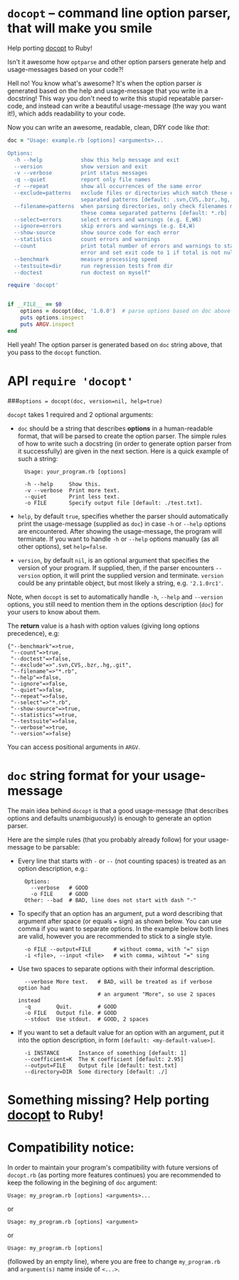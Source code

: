 `docopt` – command line option parser, that will make you smile
===============================================================================

Help porting [docopt](http://docopt.org/) to Ruby!

Isn't it awesome how `optparse` and other option parsers generate help and
usage-messages based on your code?!

Hell no!  You know what's awesome?  It's when the option parser *is* generated
based on the help and usage-message that you write in a docstring!  This way
you don't need to write this stupid repeatable parser-code, and instead can
write a beautiful usage-message (the way you want it!), which adds readability
to your code.

Now you can write an awesome, readable, clean, DRY code like *that*:

```ruby
doc = "Usage: example.rb [options] <arguments>...

Options:
  -h --help            show this help message and exit
  --version            show version and exit
  -v --verbose         print status messages
  -q --quiet           report only file names
  -r --repeat          show all occurrences of the same error
  --exclude=patterns   exclude files or directories which match these comma
                       separated patterns [default: .svn,CVS,.bzr,.hg,.git]
  --filename=patterns  when parsing directories, only check filenames matching
                       these comma separated patterns [default: *.rb]
  --select=errors      select errors and warnings (e.g. E,W6)
  --ignore=errors      skip errors and warnings (e.g. E4,W)
  --show-source        show source code for each error
  --statistics         count errors and warnings
  --count              print total number of errors and warnings to standard
                       error and set exit code to 1 if total is not null
  --benchmark          measure processing speed
  --testsuite=dir      run regression tests from dir
  --doctest            run doctest on myself"

require 'docopt'


if __FILE__ == $0
    options = docopt(doc, '1.0.0')  # parse options based on doc above
    puts options.inspect
    puts ARGV.inspect
end
```

Hell yeah! The option parser is generated based on `doc` string above, that you
pass to the `docopt` function.

API `require 'docopt'`
===============================================================================

###`options = docopt(doc, version=nil, help=true)`

`docopt` takes 1 required and 2 optional arguments:

- `doc` should be a string that
describes **options** in a human-readable format, that will be parsed to create
the option parser.  The simple rules of how to write such a docstring
(in order to generate option parser from it successfully) are given in the next
section. Here is a quick example of such a string:

        Usage: your_program.rb [options]

        -h --help     Show this.
        -v --verbose  Print more text.
        --quiet       Print less text.
        -o FILE       Specify output file [default: ./test.txt].

- `help`, by default `true`, specifies whether the parser should automatically
print the usage-message (supplied as `doc`) in case `-h` or `--help` options
are encountered. After showing the usage-message, the program will terminate.
If you want to handle `-h` or `--help` options manually (as all other options),
set `help=false`.

- `version`, by default `nil`, is an optional argument that specifies the
version of your program. If supplied, then, if the parser encounters
`--version` option, it will print the supplied version and terminate.
`version` could be any printable object, but most likely a string,
e.g. `'2.1.0rc1'`.

Note, when `docopt` is set to automatically handle `-h`, `--help` and
`--version` options, you still need to mention them in the options description
(`doc`) for your users to know about them.

The **return** value is a hash with option values
(giving long options precedence), e.g:

    {"--benchmark"=>true,
     "--count"=>true,
     "--doctest"=>false,
     "--exclude"=>".svn,CVS,.bzr,.hg,.git",
     "--filename"=>"*.rb",
     "--help"=>false,
     "--ignore"=>false,
     "--quiet"=>false,
     "--repeat"=>false,
     "--select"=>"*.rb",
     "--show-source"=>true,
     "--statistics"=>true,
     "--testsuite"=>false,
     "--verbose"=>true,
     "--version"=>false}

You can access positional arguments in `ARGV`.

`doc` string format for your usage-message
===============================================================================

The main idea behind `docopt` is that a good usage-message (that describes
options and defaults unambiguously) is enough to generate an option parser.

Here are the simple rules (that you probably already follow) for your
usage-message to be parsable:

- Every line that starts with `-` or `--` (not counting spaces) is treated
as an option description, e.g.:

        Options:
          --verbose   # GOOD
          -o FILE     # GOOD
        Other: --bad  # BAD, line does not start with dash "-"

- To specify that an option has an argument, put a word describing that
argument after space (or equals `=` sign) as shown below.
You can use comma if you want to separate options. In the example below both
lines are valid, however you are recommended to stick to a single style.

        -o FILE --output=FILE       # without comma, with "=" sign
        -i <file>, --input <file>   # with comma, wihtout "=" sing

- Use two spaces to separate options with their informal description.

        --verbose More text.   # BAD, will be treated as if verbose option had
                               # an argument "More", so use 2 spaces instead
        -q        Quit.        # GOOD
        -o FILE   Output file. # GOOD
        --stdout  Use stdout.  # GOOD, 2 spaces

- If you want to set a default value for an option with an argument, put it
into the option description, in form `[default: <my-default-value>]`.

        -i INSTANCE      Instance of something [default: 1]
        --coefficient=K  The K coefficient [default: 2.95]
        --output=FILE    Output file [default: test.txt]
        --directory=DIR  Some directory [default: ./]

Something missing? Help porting [docopt](http://docopt.org/) to Ruby!
===============================================================================

Compatibility notice:
===============================================================================

In order to maintain your program's compatibility with future versions
of `docopt.rb` (as porting more features continues) you are recommended to
keep the following in the begining of `doc` argument:

    Usage: my_program.rb [options] <arguments>...

or

    Usage: my_program.rb [options] <argument>

or

    Usage: my_program.rb [options]

(followed by an empty line), where you are free to change `my_program.rb`
and `argument(s)` name inside of `<...>`.
